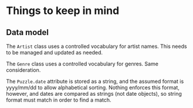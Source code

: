 # Things to keep in mind

## Data model

The `Artist` class uses a controlled vocabulary for artist names. This needs to be managed and updated as needed.

The `Genre` class uses a controlled vocabulary for genres. Same consideration.

The `Puzzle.date` attribute is stored as a string, and the assumed format is yyyy/mm/dd to allow alphabetical sorting. Nothing enforces this format, however, and dates are compared as strings (not date objects), so string format must match in order to find a match.